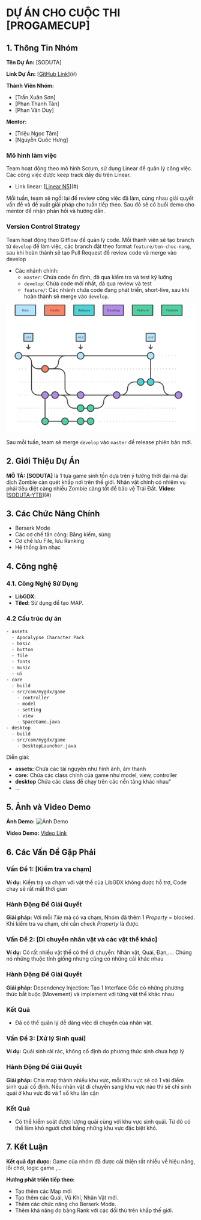 # DỰ ÁN CHO CUỘC THI [PROGAMECUP]
## 1. Thông Tin Nhóm

**Tên Dự Án:** [SODUTA]

**Link Dự Án:** [[GitHub Link](https://github.com/Yamaaaaaaaa/Group5_BTCK_PGC-Endless_Way.git)](#)

**Thành Viên Nhóm:**
- [Trần Xuân Sơn]
- [Phan Thanh Tân]
- [Phan Văn Duy]

**Mentor:**
- [Triệu Ngọc Tâm]
- [Nguyễn Quốc Hưng]


### Mô hình làm việc

Team hoạt động theo mô hình Scrum, sử dụng Linear để quản lý công việc. Các công việc được keep track đầy đủ trên Linear.
- Link linear: [[Linear N5](https://linear.app/pgjbdtproptit-part2/team/SDT/projects/active?fbclid=IwAR1ESP9KFQGMWj93qBpzXabN2zeH_5-VbZpe1nH1J-7E2O_D11sDfYcCkHY)](#)

Mỗi tuần, team sẽ ngồi lại để review công việc đã làm, cùng nhau giải quyết vấn đề và đề xuất giải pháp cho tuần tiếp theo. Sau đó sẽ có buổi demo cho mentor để nhận phản hồi và hướng dẫn.

### Version Control Strategy


Team hoạt động theo Gitflow để quản lý code. Mỗi thành viên sẽ tạo branch từ `develop` để làm việc, các branch đặt theo format `feature/ten-chuc-nang`, sau khi hoàn thành sẽ tạo Pull Request để review code và merge vào develop
- Các nhánh chính:
  - `master`: Chứa code ổn định, đã qua kiểm tra và test kỹ lưỡng
  - `develop`: Chứa code mới nhất, đã qua review và test
  - `feature/`: Các nhánh chứa code đang phát triển, short-live, sau khi hoàn thành sẽ merge vào `develop`. 

![alt text](image.png)

Sau mỗi tuần, team sẽ merge `develop` vào `master` để release phiên bản mới.



## 2. Giới Thiệu Dự Án

**MÔ TẢ:** **[SODUTA]** là 1 tựa game sinh tồn dựa trên ý tưởng thời đại mà đại dịch Zombie càn quét khắp nơi trên thế giới. Nhân vật chính có nhiệm vụ phải tiêu diệt càng nhiều Zombie càng tốt để bảo vệ Trái Đất.
**Video:** [[SODUTA-YTB]([https://github.com/Yamaaaaaaaa/Group5_BTCK_PGC-Endless_Way.git](https://youtu.be/j1kQNntlTBg))](#)

## 3. Các Chức Năng Chính

- Berserk Mode
- Các cơ chế tấn công: Bằng kiếm, súng
- Cơ chế lưu File, lưu Ranking
- Hệ thống âm nhạc

## 4. Công nghệ

### 4.1. Công Nghệ Sử Dụng
- **LibGDX**: 
- **Tiled**: Sử dụng để tạo MAP. 

### 4.2 Cấu trúc dự án

```
- assets 
  - Apocalypse Character Pack
  - basic
  - button
  - file
  - fonts
  - music
  - ui
- core
  - build
  - src/com/mygdx/game
    - controller
    - model
    - setting
    - view
    - SpaceGame.java
- desktop
  - build
  - src/com/mygdx/game
    - DesktopLauncher.java
```

Diễn giải:
- **assets:** Chứa các tài nguyên như hình ảnh, âm thanh
- **core:** Chứa các class chính của game như model, view, controller
- **desktop** Chứa các class để chạy trên các nền tảng khác nhau"
- ...
## 5. Ảnh và Video Demo

**Ảnh Demo:**
![Ảnh Demo](#)

**Video Demo:**
[Video Link](#)






## 6. Các Vấn Đề Gặp Phải

### Vấn Đề 1: [Kiểm tra va chạm]
**Ví dụ:** Kiểm tra va chạm với vật thể của LibGDX không được hỗ trợ, Code chay sẽ rất mất thời gian

### Hành Động Để Giải Quyết

**Giải pháp:** Với mỗi *Tile* mà có va chạm, Nhóm đã thêm 1 *Property* = blocked. Khi kiểm tra va chạm, chỉ cần check *Property* là được.


### Vấn Đề 2: [Di chuyển nhân vật và các vật thể khác]
**Ví dụ:** Có rất nhiều vật thể có thể di chuyển: Nhân vật, Quái, Đạn,.... Chúng nó những thuộc tính giống nhưng cũng có những cái khác nhau


### Hành Động Để Giải Quyết

**Giải pháp:** Dependency Injection: Tạo 1 Interface Gốc có những phương thức bắt buộc (Movement) và implement với từng vật thể khác nhau

### Kết Quả

- Đã có thể quản lý dễ dàng việc di chuyển của nhân vật.

### Vấn Đề 3: [Xử lý Sinh quái]
**Ví dụ:** Quái sinh rải rác, không cố định do phương thức sinh chưa hợp lý


### Hành Động Để Giải Quyết

**Giải pháp:** Chia map thành nhiều khu vực, mỗi Khu vực sẽ có 1 vài điểm sinh quái cố định. Nếu nhân vật di chuyển sang khu vực nào thì sẽ chỉ sinh quái ở khu vực đó và 1 số khu lân cận

### Kết Quả

- Có thể kiểm soát được lượng quái cùng với khu vực sinh quái. Từ đó có thể làm khó người chơi bằng những khu vực đặc biệt khó.

## 7. Kết Luận

**Kết quả đạt được:** Game của nhóm đã được cải thiện rất nhiều về hiệu năng, lỗi chơi, logic game ,...

**Hướng phát triển tiếp theo:** 
- Tạo thêm các Map mới
- Tạo thêm các Quái, Vũ Khí, Nhân Vật mới.
- Thêm các chức năng cho Berserk Mode.
- Thêm khả năng đọ bảng Rank với các đối thủ trên khắp thế giới.
